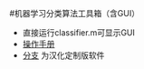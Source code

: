 #机器学习分类算法工具箱（含GUI）
- 直接运行classifier.m可显示GUI
- [操作手册](https://coding.net/u/ethanzhu/p/Classification_toolbox/git/blob/master/User%20guide.pdf)
- [分支](https://coding.net/u/ethanzhu/p/Classification_toolbox/git/tree/zh_CN) 为汉化定制版软件
